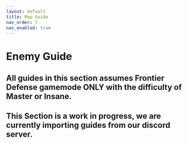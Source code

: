 ```yaml
---
layout: default
title: Map Guide
nav_order: 7
nav_enabled: true
---
```


# Enemy Guide

## All guides in this section assumes Frontier Defense gamemode ONLY with the difficulty of Master or Insane.

## This Section is a work in progress, we are currently importing guides from our discord server.
